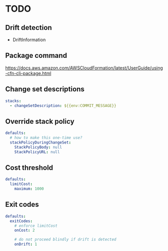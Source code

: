 # TODO

## Drift detection

- DriftInformation

## Package command

<https://docs.aws.amazon.com/AWSCloudFormation/latest/UserGuide/using-cfn-cli-package.html>

## Change set descriptions

```yaml
stacks:
  - changeSetDescription: ${{env:COMMIT_MESSAGE}}
```

## Override stack policy

```yaml
defaults:
  # how to make this one-time use?
  stackPolicyDuringChangeSet:
    StackPolicyBody: null
    StackPolicyURL: null
```

## Cost threshold

```yaml
defaults:
  limitCost:
    maximum: 1000
```

## Exit codes

```yaml
defaults:
  exitCodes:
    # enforce limitCost
    onCost: 2

    # do not proceed blindly if drift is detected
    onDrift: 1
```
